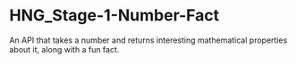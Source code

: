 # HNG_Stage-1-Number-Fact
An API that takes a number and returns interesting mathematical properties about it, along with a fun fact.
